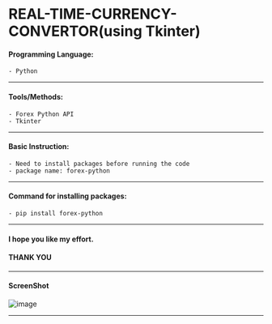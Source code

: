 # REAL-TIME-CURRENCY-CONVERTOR(using Tkinter)

#### Programming Language:
  
    - Python
***
#### Tools/Methods:

    - Forex Python API
    - Tkinter
*** 
#### Basic Instruction:

    - Need to install packages before running the code
    - package name: forex-python
***  
#### Command for installing packages:

    - pip install forex-python
***
#### I hope you like my effort.
#### THANK YOU
***
#### ScreenShot
![image](https://user-images.githubusercontent.com/47951388/124128788-bc114800-da9a-11eb-8ff8-1fc96f36ea52.png)
***
